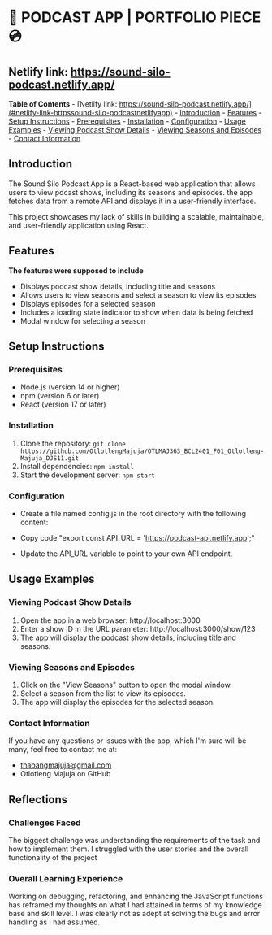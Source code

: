 # 🎵 PODCAST APP | PORTFOLIO PIECE 💿

## Netlify link: https://sound-silo-podcast.netlify.app/

<!-- omit in toc -->

**Table of Contents** - [Netlify link: https://sound-silo-podcast.netlify.app/](#netlify-link-httpssound-silo-podcastnetlifyapp) - [Introduction](#introduction) - [Features](#features) - [Setup Instructions](#setup-instructions) - [Prerequisites](#prerequisites) - [Installation](#installation) - [Configuration](#configuration) - [Usage Examples](#usage-examples) - [Viewing Podcast Show Details](#viewing-podcast-show-details) - [Viewing Seasons and Episodes](#viewing-seasons-and-episodes) - [Contact Information](#contact-information)

## Introduction

The Sound Silo Podcast App is a React-based web application that allows users to view pdcast shows, including its seasons and episodes. the app fetches data from a remote API and displays it in a user-friendly interface.

This project showcases my lack of skills in building a scalable, maintainable, and user-friendly application using React.

## Features

**The features were supposed to include**

- Displays podcast show details, including title and seasons
- Allows users to view seasons and select a season to view its episodes
- Displays episodes for a selected season
- Includes a loading state indicator to show when data is being fetched
- Modal window for selecting a season

## Setup Instructions

### Prerequisites

- Node.js (version 14 or higher)
- npm (version 6 or later)
- React (version 17 or later)

### Installation

1. Clone the repository: `git clone https://github.com/OtlotlengMajuja/OTLMAJ363_BCL2401_F01_Otlotleng-Majuja_DJS11.git`
2. Install dependencies: `npm install`
3. Start the development server: `npm start`

### Configuration

- Create a file named config.js in the root directory with the following content:

* Copy code
  "export const API_URL = 'https://podcast-api.netlify.app';"

- Update the API_URL variable to point to your own API endpoint.

## Usage Examples

### Viewing Podcast Show Details

1. Open the app in a web browser: http://localhost:3000
2. Enter a show ID in the URL parameter: http://localhost:3000/show/123
3. The app will display the podcast show details, including title and seasons.

### Viewing Seasons and Episodes

1. Click on the "View Seasons" button to open the modal window.
2. Select a season from the list to view its episodes.
3. The app will display the episodes for the selected season.

### Contact Information

If you have any questions or issues with the app, which I'm sure will be many, feel free to contact me at:

- thabangmajuja@gmail.com
- Otlotleng Majuja on GitHub

## Reflections

### Challenges Faced

The biggest challenge was understanding the requirements of the task and how to implement them. I struggled with the user stories and the overall functionality of the project

### Overall Learning Experience

Working on debugging, refactoring, and enhancing the JavaScript functions has reframed my thoughts on what I had attained in terms of my knowledge base and skill level. I was clearly not as adept at solving the bugs and error handling as I had assumed.
